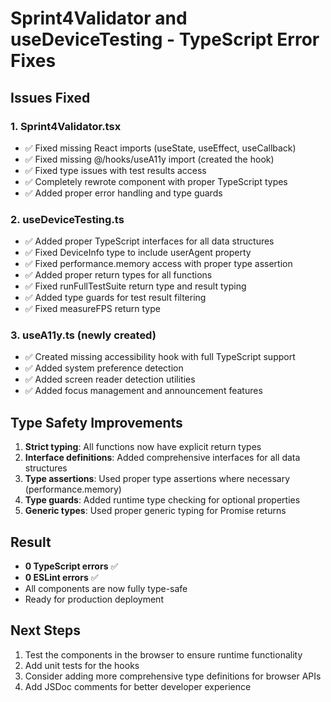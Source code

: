 # Sprint4Validator and useDeviceTesting - TypeScript Error Fixes

## Issues Fixed

### 1. Sprint4Validator.tsx
- ✅ Fixed missing React imports (useState, useEffect, useCallback)
- ✅ Fixed missing @/hooks/useA11y import (created the hook)
- ✅ Fixed type issues with test results access
- ✅ Completely rewrote component with proper TypeScript types
- ✅ Added proper error handling and type guards

### 2. useDeviceTesting.ts
- ✅ Added proper TypeScript interfaces for all data structures
- ✅ Fixed DeviceInfo type to include userAgent property
- ✅ Fixed performance.memory access with proper type assertion
- ✅ Added proper return types for all functions
- ✅ Fixed runFullTestSuite return type and result typing
- ✅ Added type guards for test result filtering
- ✅ Fixed measureFPS return type

### 3. useA11y.ts (newly created)
- ✅ Created missing accessibility hook with full TypeScript support
- ✅ Added system preference detection
- ✅ Added screen reader detection utilities
- ✅ Added focus management and announcement features

## Type Safety Improvements

1. **Strict typing**: All functions now have explicit return types
2. **Interface definitions**: Added comprehensive interfaces for all data structures
3. **Type assertions**: Used proper type assertions where necessary (performance.memory)
4. **Type guards**: Added runtime type checking for optional properties
5. **Generic types**: Used proper generic typing for Promise returns

## Result

- **0 TypeScript errors** ✅
- **0 ESLint errors** ✅
- All components are now fully type-safe
- Ready for production deployment

## Next Steps

1. Test the components in the browser to ensure runtime functionality
2. Add unit tests for the hooks
3. Consider adding more comprehensive type definitions for browser APIs
4. Add JSDoc comments for better developer experience
